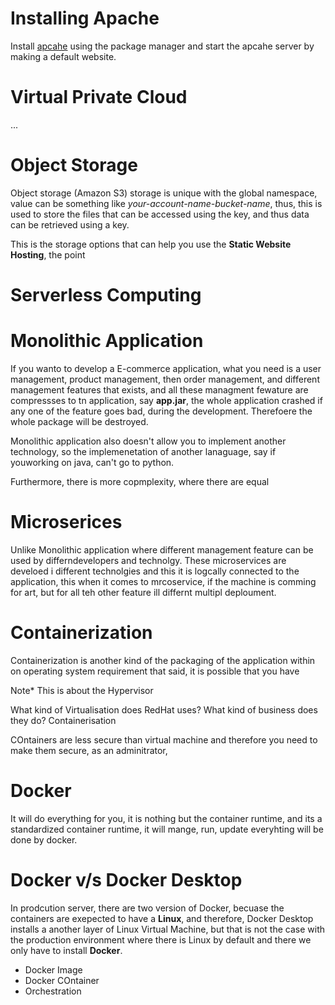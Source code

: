 # Installing Apache 

Install [apcahe](../../cosa-docs/linux/day13/day13.md) using the package manager and start the apcahe server by making a default website. 

# Virtual Private Cloud

...

# Object Storage

Object storage (Amazon S3) storage is unique with the global namespace, value can be something like *your-account-name-bucket-name*, thus, this is used to store the files that can be accessed using the key, and thus data can be retrieved using a key. 

This is the storage options that can help you use the **Static Website Hosting**, the point 

# Serverless Computing 

# Monolithic Application

If you wanto to develop a E-commerce application, what you need is a user management, product management, then order management, and different management features that exists, and all these managment fewature are compressses to tn application, say **app.jar**, the whole application crashed if any one of the feature goes bad, during the development. Therefoere the whole package will be destroyed. 

Monolithic application also doesn't allow you to implement another technology, so the implemenetation of another lanaguage, say if youworking on java, can't go to python.

Furthermore, there is more copmplexity, where there are equal 

# Microserices

Unlike Monolithic application where different management feature can be used by differndevelopers and technolgy. These microservices are develoed i different technolgies and this it is logcally connected to the application, this when it comes to mrcoservice, if the machine is comming for art, but for all teh other feature ill differnt multipl deploument.

# Containerization

Containerization is another kind of the packaging of the application within on operating system requirement that said, it is possible that you have 

Note* This is about the Hypervisor 

What kind of Virtualisation does RedHat uses? What kind of business does they do? Containerisation

COntainers are less secure than virtual machine and therefore you need to make them secure, as an adminitrator, 

# Docker

It will do everything for you, it is nothing but the container runtime, and its a standardized container runtime, it will mange, run, update everyhting will be done by docker.  

# Docker v/s Docker Desktop

In prodcution server, there are two version of Docker, becuase the containers are exepected to have a **Linux**, and therefore, Docker Desktop installs a another layer of Linux Virtual Machine, but that is not the case with the production environment where there is Linux by default and there we only have to install **Docker**.

- Docker Image
- Docker COntainer
- Orchestration